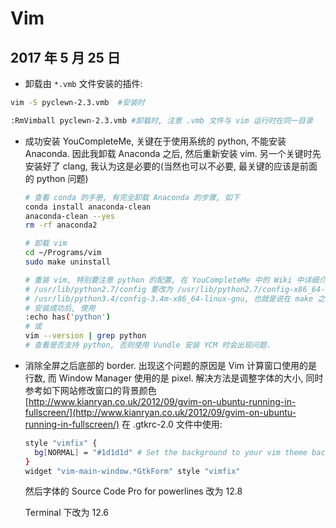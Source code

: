 # Vim
## 2017 年 5 月 25 日
+ 卸载由 `*.vmb` 文件安装的插件:

```bash
vim -S pyclewn-2.3.vmb  #安装时

:RmVimball pyclewn-2.3.vmb #卸载时, 注意 .vmb 文件与 vim 运行时在同一目录
```

+ 成功安装 YouCompleteMe, 关键在于使用系统的 python, 不能安装 Anaconda. 因此我卸载 Anaconda 之后, 然后重新安装 vim. 另一个关键时先安装好了 clang, 我认为这是必要的(当然也可以不必要, 最关键的应该是前面的 python 问题)

  ```bash
  # 查看 conda 的手册, 有完全卸载 Anaconda 的步骤, 如下
  conda install anaconda-clean
  anaconda-clean --yes
  rm -rf anaconda2

  # 卸载 vim
  cd ~/Programs/vim
  sudo make uninstall

  # 重装 vim, 特别要注意 python 的配置, 在 YouCompleteMe 中的 Wiki 中详细介绍了安装步骤, 但是在 make 之前需要注意 
  # /usr/lib/python2.7/config 要改为 /usr/lib/python2.7/config-x86_64-linux-gnu, python3 的配置要改为
  # /usr/lib/python3.4/config-3.4m-x86_64-linux-gnu, 也就是说在 make 之前, 需要先去 /usr/lib 目录中看一下.
  # 安装成功后, 使用
  :echo has('python') 
  # 或
  vim --version | grep python
  # 查看是否支持 python, 否则使用 Vundle 安装 YCM 时会出现问题.
  ```

+ 消除全屏之后底部的 border. 出现这个问题的原因是 Vim 计算窗口使用的是行数, 而 Window Manager 使用的是 pixel. 解决方法是调整字体的大小, 同时参考如下网站修改窗口的背景颜色 [http://www.kianryan.co.uk/2012/09/gvim-on-ubuntu-running-in-fullscreen/](http://www.kianryan.co.uk/2012/09/gvim-on-ubuntu-running-in-fullscreen/)  在 .gtkrc-2.0 文件中使用:

  ```bash
  style "vimfix" {
    bg[NORMAL] = "#1d1d1d" # Set the background to your vim theme background.
  }
  widget "vim-main-window.*GtkForm" style "vimfix"
  ```

  然后字体的 Source Code Pro for powerlines 改为 12.8

  Terminal 下改为 12.6